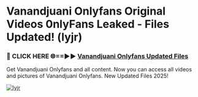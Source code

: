 # Vanandjuani Onlyfans Original Videos 0nlyFans Leaked - Files Updated! (lyjr)

<h3>🔴 CLICK HERE 🌐==►► <a href="https://tinyurl.com/ehrbuxhb" rel="nofollow">Vanandjuani Onlyfans Updated Files</a></h3>

Get Vanandjuani Onlyfans and all content. Now you can access all videos and pictures of Vanandjuani Onlyfans. New Updated Files 2025!

[![lyjr](https://i.imgur.com/lVYEuWS.gif)](https://tinyurl.com/ehrbuxhb)
